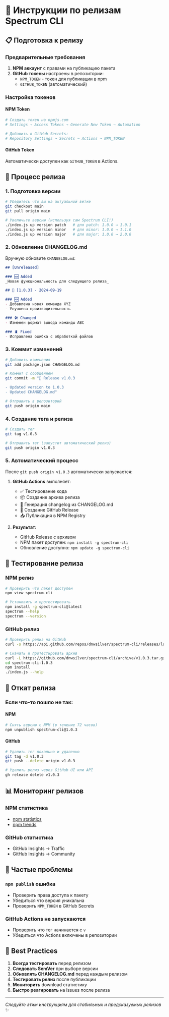 # 🚀 Инструкции по релизам Spectrum CLI

## 📋 Подготовка к релизу

### Предварительные требования

1. **NPM аккаунт** с правами на публикацию пакета
2. **GitHub токены** настроены в репозитории:
   - `NPM_TOKEN` - токен для публикации в npm
   - `GITHUB_TOKEN` (автоматический)

### Настройка токенов

#### NPM Token
```bash
# Создать токен на npmjs.com
# Settings → Access Tokens → Generate New Token → Automation

# Добавить в GitHub Secrets:
# Repository Settings → Secrets → Actions → NPM_TOKEN
```

#### GitHub Token
Автоматически доступен как `GITHUB_TOKEN` в Actions.

## 🔄 Процесс релиза

### 1. Подготовка версии

```bash
# Убедитесь что вы на актуальной ветке
git checkout main
git pull origin main

# Увеличьте версию (используя сам Spectrum CLI!)
./index.js up version patch   # для patch: 1.0.0 → 1.0.1  
./index.js up version minor   # для minor: 1.0.0 → 1.1.0
./index.js up version major   # для major: 1.0.0 → 2.0.0
```

### 2. Обновление CHANGELOG.md

Вручную обновите `CHANGELOG.md`:

```markdown
## [Unreleased]

### 🆕 Added
_Новая функциональность для следующего релиза_

## 🚀 [1.0.3] - 2024-09-19

### 🆕 Added
- Добавлена новая команда XYZ
- Улучшена производительность

### 🛠 Changed  
- Изменен формат вывода команды ABC

### 🪲 Fixed
- Исправлена ошибка с обработкой файлов
```

### 3. Коммит изменений

```bash
# Добавить изменения
git add package.json CHANGELOG.md

# Коммит с сообщением
git commit -m "🔖 Release v1.0.3

- Updated version to 1.0.3
- Updated CHANGELOG.md"

# Отправить в репозиторий
git push origin main
```

### 4. Создание тега и релиза

```bash
# Создать тег
git tag v1.0.3

# Отправить тег (запустит автоматический релиз)
git push origin v1.0.3
```

### 5. Автоматический процесс

После `git push origin v1.0.3` автоматически запускается:

1. **GitHub Actions** выполняет:
   - ✅ Тестирование кода
   - 📦 Создание архива релиза  
   - 📝 Генерация changelog из CHANGELOG.md
   - 🚀 Создание GitHub Release
   - 📤 Публикация в NPM Registry

2. **Результат:**
   - GitHub Release с архивом
   - NPM пакет доступен: `npm install -g spectrum-cli`
   - Обновление доступно: `npm update -g spectrum-cli`

## 🧪 Тестирование релиза

### NPM релиз
```bash
# Проверить что пакет доступен
npm view spectrum-cli

# Установить и протестировать
npm install -g spectrum-cli@latest
spectrum --help
spectrum --version
```

### GitHub релиз
```bash
# Проверить релиз на GitHub
curl -s https://api.github.com/repos/dnwsilver/spectrum-cli/releases/latest

# Скачать и протестировать архив
curl -L https://github.com/dnwsilver/spectrum-cli/archive/v1.0.3.tar.gz | tar -xz
cd spectrum-cli-1.0.3
npm install
./index.js --help
```

## 🔧 Откат релиза

### Если что-то пошло не так:

#### NPM
```bash
# Снять версию с NPM (в течение 72 часов)
npm unpublish spectrum-cli@1.0.3
```

#### GitHub
```bash
# Удалить тег локально и удаленно
git tag -d v1.0.3
git push --delete origin v1.0.3

# Удалить релиз через GitHub UI или API
gh release delete v1.0.3
```

## 📊 Мониторинг релизов

### NPM статистика
- [npm statistics](https://npmjs.com/package/spectrum-cli)
- [npm trends](https://npmtrends.com/spectrum-cli)

### GitHub статистика
- GitHub Insights → Traffic
- GitHub Insights → Community

## 🚨 Частые проблемы

### `npm publish` ошибка
- Проверить права доступа к пакету
- Убедиться что версия уникальна
- Проверить `NPM_TOKEN` в GitHub Secrets

### GitHub Actions не запускаются  
- Проверить что тег начинается с `v`
- Убедиться что Actions включены в репозитории

## 🎯 Best Practices

1. **Всегда тестировать** перед релизом
2. **Следовать SemVer** при выборе версии  
3. **Обновлять CHANGELOG.md** перед каждым релизом
4. **Тестировать релиз** после публикации
5. **Мониторить** download статистику
6. **Быстро реагировать** на issues после релиза

---

*Следуйте этим инструкциям для стабильных и предсказуемых релизов* ✨
